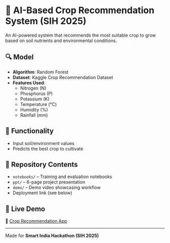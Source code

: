 # 🌱 AI-Based Crop Recommendation System (SIH 2025)

An AI-powered system that recommends the most suitable crop to grow based on soil nutrients and environmental conditions.

## 🔍 Model
- **Algorithm**: Random Forest  
- **Dataset**: Kaggle Crop Recommendation Dataset  
- **Features Used**:  
  - Nitrogen (N)  
  - Phosphorus (P)  
  - Potassium (K)  
  - Temperature (°C)  
  - Humidity (%)  
  - Rainfall (mm)  

## 🎯 Functionality
- Input soil/environment values  
- Predicts the best crop to cultivate  

## 📂 Repository Contents
- `notebooks/` – Training and evaluation notebooks  
- `ppt/` – 6-page project presentation  
- `demo/` – Demo video showcasing workflow  
- Deployment link (see below)  

## 🚀 Live Demo
🔗 [Crop Recommendation App](https://your-deployment-link-here)

---
Made for **Smart India Hackathon (SIH 2025)**
